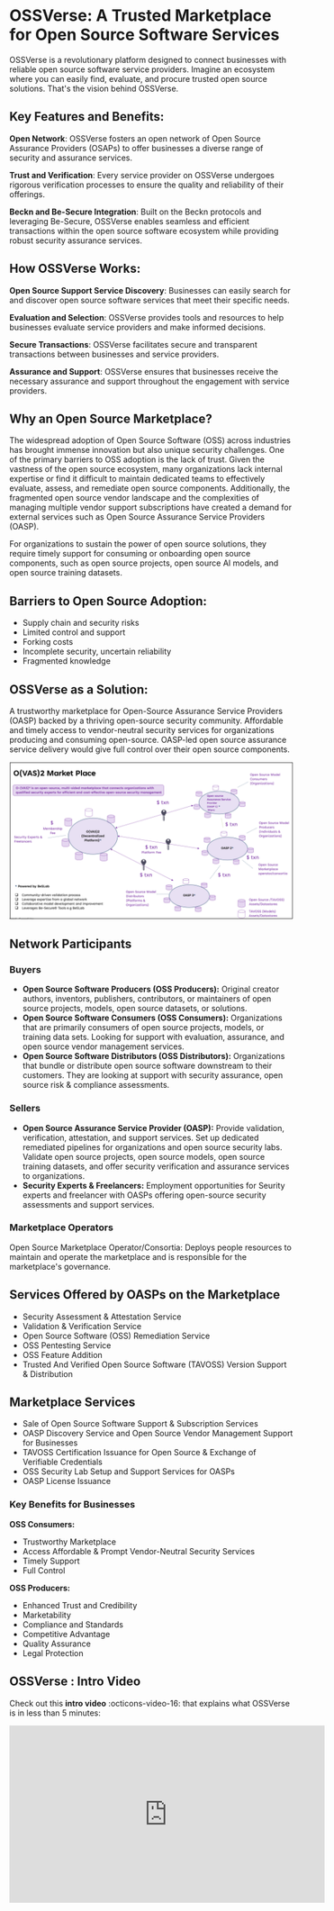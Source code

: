 # OSSVerse: A Trusted Marketplace for Open Source Software Services

OSSVerse is a revolutionary platform designed to connect businesses with reliable open source software service providers. Imagine an ecosystem where you can easily find, evaluate, and procure trusted open source solutions. That's the vision behind OSSVerse.

## Key Features and Benefits:

**Open Network**: OSSVerse fosters an open network of Open Source Assurance Providers (OSAPs) to offer businesses a diverse range of security and assurance services.

**Trust and Verification**: Every service provider on OSSVerse undergoes rigorous verification processes to ensure the quality and reliability of their offerings.

**Beckn and Be-Secure Integration**: Built on the Beckn protocols and leveraging Be-Secure, OSSVerse enables seamless and efficient transactions within the open source software ecosystem while providing robust security assurance services.

## How OSSVerse Works:

**Open Source Support Service Discovery**: Businesses can easily search for and discover open source software services that meet their specific needs.

**Evaluation and Selection**: OSSVerse provides tools and resources to help businesses evaluate service providers and make informed decisions.

**Secure Transactions**: OSSVerse facilitates secure and transparent transactions between businesses and service providers.

**Assurance and Support**: OSSVerse ensures that businesses receive the necessary assurance and support throughout the engagement with service providers.

## Why an Open Source Marketplace?
The widespread adoption of Open Source Software (OSS) across industries has brought immense innovation but also unique security challenges. One of the primary barriers to OSS adoption is the lack of trust. Given the vastness of the open source ecosystem, many organizations lack internal expertise or find it difficult to maintain dedicated teams to effectively evaluate, assess, and remediate open source components. Additionally, the fragmented open source vendor landscape and the complexities of managing multiple vendor support subscriptions have created a demand for external services such as Open Source Assurance Service Providers (OASP).

For organizations to sustain the power of open source solutions, they require timely support for consuming or onboarding open source components, such as open source projects, open source AI models, and open source training datasets.

## Barriers to Open Source Adoption:

- Supply chain and security risks
- Limited control and support
- Forking costs
- Incomplete security, uncertain reliability
- Fragmented knowledge

## OSSVerse as a Solution:

A trustworthy marketplace for Open-Source Assurance Service Providers (OASP) backed by a thriving open-source security community. Affordable and timely access to vendor-neutral security services for organizations producing and consuming open-source. OASP-led open source assurance service delivery would give full control over their open source components.

![Marketplace](/docs/assets/images/diagrams/marketplace.png)

## Network Participants

### Buyers
- **Open Source Software Producers (OSS Producers):** Original creator authors, inventors, publishers, contributors, or maintainers of open source projects, models, open source datasets, or solutions.
- **Open Source Software Consumers (OSS Consumers):** Organizations that are primarily consumers of open source projects, models, or training data sets. Looking for support with evaluation, assurance, and open source vendor management services.
- **Open Source Software Distributors (OSS Distributors):** Organizations that bundle or distribute open source software downstream to their customers. They are looking at support with security assurance, open source risk & compliance assessments.

### Sellers
- **Open Source Assurance Service Provider (OASP):** Provide validation, verification, attestation, and support services. Set up dedicated remediated pipelines for organizations and open source security labs. Validate open source projects, open source models, open source training datasets, and offer security verification and assurance services to organizations.
- **Security Experts & Freelancers:** Employment opportunities for Seurity experts and freelancer with OASPs offering open-source security assessments and support services.

### Marketplace Operators

Open Source Marketplace Operator/Consortia: Deploys people resources to maintain and operate the marketplace and is responsible for the marketplace's governance.

## Services Offered by OASPs on the Marketplace
- Security Assessment & Attestation Service
- Validation & Verification Service
- Open Source Software (OSS) Remediation Service
- OSS Pentesting Service
- OSS Feature Addition
- Trusted And Verified Open Source Software (TAVOSS) Version Support & Distribution

## Marketplace Services
- Sale of Open Source Software Support & Subscription Services
- OASP Discovery Service and Open Source Vendor Management Support for Businesses
- TAVOSS Certification Issuance for Open Source & Exchange of Verifiable Credentials
- OSS Security Lab Setup and Support Services for OASPs
- OASP License Issuance

### Key Benefits for Businesses

**OSS Consumers:**

- Trustworthy Marketplace
- Access Affordable & Prompt Vendor-Neutral Security Services
- Timely Support
- Full Control

**OSS Producers:**

- Enhanced Trust and Credibility
- Marketability
- Compliance and Standards
- Competitive Advantage
- Quality Assurance
- Legal Protection


## OSSVerse : Intro Video
Check out this **intro video** :octicons-video-16: that explains what OSSVerse is in less than 5 minutes:
<iframe width="560" height="315" src="https://www.youtube.com/embed/EJJA6HYF-0I?si=iY551oTZbmJCIbrH%22" title="OSSVerse Intro Video" frameborder="0" allow="accelerometer; autoplay; clipboard-write; encrypted-media; gyroscope; picture-in-picture" allowfullscreen></iframe>

